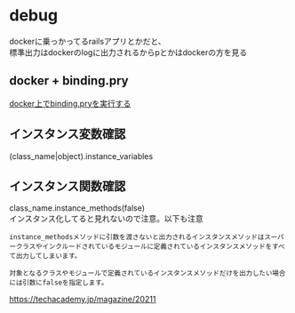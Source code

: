 # debug
dockerに乗っかってるrailsアプリとかだと、  
標準出力はdockerのlogに出力されるからpとかはdockerの方を見る

## docker + binding.pry
[docker上でbinding.pryを実行する](https://qiita.com/hb5kz/items/7c9d266480079910de5c)

## インスタンス変数確認
(class_name|object).instance_variables

## インスタンス関数確認
class_name.instance_methods(false)  
インスタンス化してると見れないので注意。以下も注意  
```
instance_methodsメソッドに引数を渡さないと出力されるインスタンスメソッドはスーパークラスやインクルードされているモジュールに定義されているインスタンスメソッドをすべて出力してしまいます。

対象となるクラスやモジュールで定義されているインスタンスメソッドだけを出力したい場合には引数にfalseを指定します。
```
https://techacademy.jp/magazine/20211